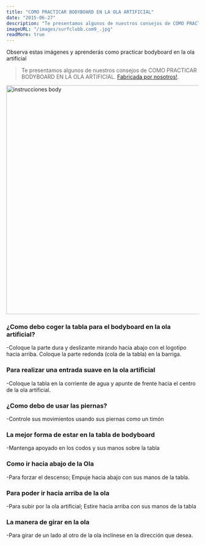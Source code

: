 ```yaml
---
title: "COMO PRACTICAR BODYBOARD EN LA OLA ARTIFICIAL"
date: "2015-06-27"
description: "Te presentamos algunos de nuestros consejos de COMO PRACTICAR BODYBOARD EN LA OLA ARTIFICIAL."
imageURL: "/images/surfclubb.com9_.jpg"
readMore: true
---
```


Observa estas imágenes y aprenderás como practicar bodyboard en la ola artificial
 
> Te presentamos algunos de nuestros consejos de COMO PRACTICAR BODYBOARD EN LA OLA ARTIFICIAL. [Fabricada por nosotros!](https://surfclubb.com).

<img width="1000" height="600" src="/images/surfclubb.com15.jpg" title="instrucciones body"></img>

### ¿Como debo coger la tabla para el bodyboard en la ola artificial?

-Coloque la parte dura y deslizante mirando hacia abajo con el logotipo hacia arriba. Coloque la parte redonda (cola de la tabla) en la barriga.

### Para realizar una entrada suave en la ola artificial

-Coloque la tabla en la corriente de agua y apunte de frente hacia el centro de la ola artificial.

### ¿Como debo de usar las piernas?

-Controle sus movimientos usando sus piernas como un timón

### La mejor forma de estar en la tabla de bodyboard

-Mantenga apoyado en los codos y sus manos sobre la tabla

### Como ir hacia abajo de la Ola

-Para forzar el descenso; Empuje hacia abajo con sus manos de la tabla.

### Para poder ir hacia arriba de la ola

-Para subir por la ola artificial; Estire hacia arriba con sus manos de la tabla

### La manera de girar en la ola

-Para girar de un lado al otro de la ola inclínese en la dirección que desea.



